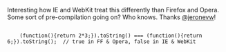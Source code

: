 Interesting how IE and WebKit treat this differently than Firefox and Opera. Some sort of pre-compilation going on? Who knows. Thanks [@jeronevw](http://twitter.com/jeronevw)!

<code>
    (function(){return 2*3;}).toString() === (function(){return 6;}).toString();  // true in FF & Opera, false in IE & WebKit
</code>